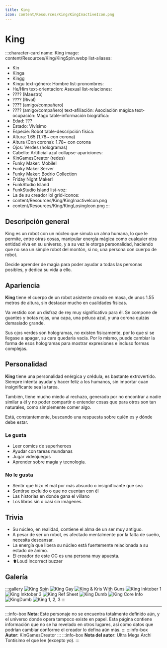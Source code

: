 ```yaml
---
title: King
icon: content/Resources/King/KingInactiveIcon.png
---
```


# King

:::character-card
name: King
image: content/Resources/King/KingSpin.webp
list-aliases:
  - Kin
  - Kinga
  - Kingg
  - Kingu
text-género: Hombre
list-pronombres:
  - He/Him
text-orientacion: Asexual
list-relaciones:
  - ???? (Maestro)
  - ???? (Rival)
  - ???? (amigo/compañero)
  - ???? (amigo/compañero)
text-afiliación: Asociación mágica
text-ocupación: Mago
table-información biográfica:
  - Edad: ???
  - Estado: Vivísimo
  - Especie: Robot
table-descripción física:
  - Altura: 1.65 (1.78~ con corona)
  - Altura (Con corona): 1.78~ con corona
  - Ojos: Verdes (hologramas)
  - Cabello: Artificial azul
collapse-apariciones:
  - KinGamesCreator (redes)
  - Funky Maker: Mobile!
  - Funky Maker Server
  - Funky Maker: Bodrio Collection
  - Friday Night Maker!
  - FunkStudio Island
  - FunkStudio Island
list-voz:
  - La de su creador lol
grid-iconos:
  - content/Resources/King/KingInactiveIcon.png
  - content/Resources/King/KingLosingIcon.png
:::

## Descripción general

King es un robot con un núcleo que simula un alma humana, lo que le permite, entre otras cosas, manipular energía mágica como cualquier otra entidad viva en su universo, y a su vez le otorga personalidad, haciendo que no sea un simple robot del montón, si no, una persona con cuerpo de robot.

Decide aprender de magia para poder ayudar a todas las personas posibles, y dedica su vida a ello.

## Apariencia

**King** tiene el cuerpo de un robot asistente creado en masa, de unos 1.55 metros de altura, sin destacar mucho en cualidades físicas.

Va vestido con un disfraz de rey muy significativo para él.
Se compone de guantes y botas rojas, una capa, una peluca azul, y una corona quizás demasiado grande.

Sus ojos verdes son hologramas, no existen físicamente, por lo que si se llegase a apagar, su cara quedaría vacía. Por lo mismo, puede cambiar la forma de esos hologramas para mostrar expresiones e incluso formas complejas.

## Personalidad

**King** tiene una personalidad enérgica y crédula, es bastante extrovertido.
Siempre intenta ayudar y hacer feliz a los humanos, sin importar cuan insignificante sea la tarea.

También, tiene mucho miedo al rechazo, generado por no encontrar a nadie similar a él y no poder compartir o entender cosas que para otros son tan naturales, como simplemente comer algo.

Está, constantemente, buscando una respuesta sobre quién es y dónde debe estar.

### Le gusta
  - Leer comics de superheroes
  - Ayudar con tareas mundanas
  - Jugar videojuegos
  - Aprender sobre magia y tecnología.

### No le gusta
  - Sentir que hizo el mal por más absurdo o insignificante que sea
  - Sentirse excluido o que no cuentan con él
  - Las historias en donde gana el villano
  - Los libros sin o casi sin imágenes.

## Trivia
  - Su núcleo, en realidad, contiene el alma de un ser muy antiguo.
  - A pesar de ser un robot, es afectado mentalmente por la falta de sueño, necesita descansar.
  - La energía que libera su núcleo está fuertemente relacionada a su estado de ánimo.
  - El creador de este OC es una persona muy apuesta.
  - ⬆️Loud Incorrect buzzer

## Galería
:::gallery
![King Spin](content/Resources/King/KingSpin.webp)
![King Gay](content/Resources/King/KingGay.png)
![King & Kris With Guns](content/Resources/King/KingKrisGuns.png)
![King Inktober 1](content/Resources/King/KingInktober1.png)
![King Inktober 3](content/Resources/King/KingInktober3.png)
![King Ref Sheet](content/Resources/King/KingRef.png)
![King Dumb](content/Resources/King/KingDumb.png)
![King Core Info](content/Resources/King/KingCoreInfo.png)
![KingDumb](content/Resources/King/KingDumb.png)
![King 1, 2, 3](content/Resources/King/King123.png)
:::

---

:::info-box
**Nota**: Este personaje no se encuentra totalmente definido aún, y el universo donde opera tampoco existe en papel. Esta página contiene
información que no se ha revelado en otros lugares, así como datos que podrían cambiar conforme el creador lo defina aún más.
:::
:::info-box
**Autor**: KinGamesCreator
:::
:::info-box
**Nota del autor**: Ultra Mega Archi Tontísimo el que lee (excepto yo).
:::